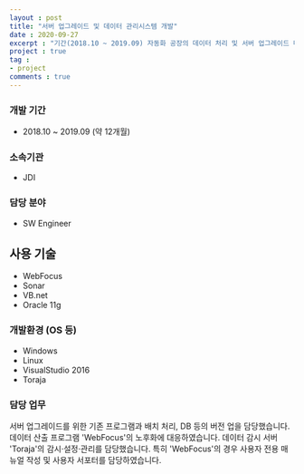 ```yaml
---
layout : post
title: "서버 업그레이드 및 데이터 관리시스템 개발"
date : 2020-09-27
excerpt : "기간(2018.10 ~ 2019.09) 자동화 공장의 데이터 처리 및 서버 업그레이드 대응"
project : true
tag :
- project
comments : true
---
```


### 개발 기간
* 2018.10 ~ 2019.09 (약 12개월)

### 소속기관
* JDI

### 담당 분야
* SW Engineer

## 사용 기술
* WebFocus
* Sonar
* VB.net
* Oracle 11g

### 개발환경 (OS 등)
* Windows
* Linux
* VisualStudio 2016
* Toraja

### 담당 업무
서버 업그레이드를 위한 기존 프로그램과 배치 처리, DB 등의 버전 업을 담당했습니다.
데이터 산출 프로그램 'WebFocus'의 노후화에 대응하였습니다.
데이터 감시 서버 'Toraja'의 감시·설정·관리를 담당했습니다.
특히 'WebFocus'의 경우 사용자 전용 매뉴얼 작성 및 사용자 서포터를 담당하였습니다.